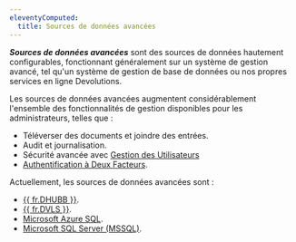 ```yaml
---
eleventyComputed:
  title: Sources de données avancées
---
```

***Sources de données avancées*** sont des sources de données hautement configurables, fonctionnant généralement sur un système de gestion avancé, tel qu'un système de gestion de base de données ou nos propres services en ligne Devolutions.

Les sources de données avancées augmentent considérablement l'ensemble des fonctionnalités de gestion disponibles pour les administrateurs, telles que :

* Téléverser des documents et joindre des entrées.
* Audit et journalisation.
* Sécurité avancée avec [Gestion des Utilisateurs](/rdm/mac/commands/administration/user-management/)
* [Authentification à Deux Facteurs](/rdm/mac/data-sources/multi-factor-authentication/).

Actuellement, les sources de données avancées sont :
* [{{ fr.DHUBB }}](/rdm/mac/data-sources/data-sources-types/advanced-data-sources/hub-business/).
* [{{ fr.DVLS }}](/rdm/mac/data-sources/data-sources-types/advanced-data-sources/server/).
* [Microsoft Azure SQL](/rdm/mac/data-sources/data-sources-types/advanced-data-sources/microsoft-azure-sql/).
* [Microsoft SQL Server (MSSQL)](/rdm/mac/data-sources/data-sources-types/advanced-data-sources/microsoft-sql-server/).
